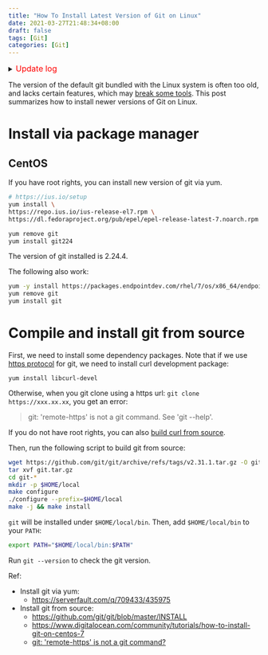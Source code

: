 ```yaml
---
title: "How To Install Latest Version of Git on Linux"
date: 2021-03-27T21:48:34+08:00
draft: false
tags: [Git]
categories: [Git]
---
```


<details>
<summary><font size="3" color="red">Update log</font></summary>

<font color="blue">2021-12-10: update endpoint rpm link for git</font>
</details>

The version of the default git bundled with the Linux system is often too old,
and lacks certain features, which may [break some tools](https://github.com/lewis6991/gitsigns.nvim/issues/103).
This post summarizes how to install newer versions of Git on Linux.

<!--more-->

# Install via package manager

## CentOS

If you have root rights, you can install new version of git via yum.

```bash
# https://ius.io/setup
yum install \
https://repo.ius.io/ius-release-el7.rpm \
https://dl.fedoraproject.org/pub/epel/epel-release-latest-7.noarch.rpm

yum remove git
yum install git224
```

The version of git installed is 2.24.4.

The following also work:

```bash
yum -y install https://packages.endpointdev.com/rhel/7/os/x86_64/endpoint-repo.x86_64.rpm
yum remove git
yum install git
```

# Compile and install git from source

First, we need to install some dependency packages. Note that if we use [https
protocol](https://gist.github.com/grawity/4392747) for git, we need to install
curl development package:

```
yum install libcurl-devel
```

Otherwise, when you git clone using a https url: `git clone https://xxx.xx.xx`,
you get an error:

> git: 'remote-https' is not a git command. See 'git --help'.

If you do not have root rights, you can also [build curl from source](https://curl.se/docs/install.html).

Then, run the following script to build git from source:

```bash
wget https://github.com/git/git/archive/refs/tags/v2.31.1.tar.gz -O git.tar.gz
tar xvf git.tar.gz
cd git-*
mkdir -p $HOME/local
make configure
./configure --prefix=$HOME/local
make -j && make install
```

`git` will be installed under `$HOME/local/bin`. Then, add `$HOME/local/bin` to
your `PATH`:

```bash
export PATH="$HOME/local/bin:$PATH"
```

Run `git --version` to check the git version.

Ref:

+ Install git via yum:
    + https://serverfault.com/q/709433/435975
+ Install git from source:
    + https://github.com/git/git/blob/master/INSTALL
    + https://www.digitalocean.com/community/tutorials/how-to-install-git-on-centos-7
    + [git: 'remote-https' is not a git command?](https://stackoverflow.com/a/65876436/6064933)
